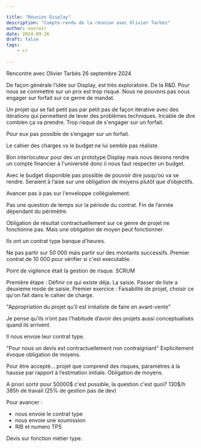 ```yaml
---

title: "Réunion Display"
description: "Compte-rendu de la réunion avec Olivier Tarbès"
author: ouvroir
date: 2024-09-26
draft: false
tags:
    - cr 
    
---
```



Rencontre avec Olivier Tarbès 26 septembre 2024

De façon générale l’idée sur Display, est très exploratoire. De la R&D. Pour nous se commettre sur un prix est trop risqué. Nous ne pouvons pas nous engager sur forfait sur ce genre de mandat.

Un projet qui se fait petit pas par petit pas de façon itérative avec des itérations qui permettent de lever des problèmes techniques.
Incable de dire combien ça va prendre. Trop risqué de s'engager sur un forfait. 

Pour eux pas possible de s’engager sur un forfait.

Le cahier des charges vs le budget ne lui semble pas réaliste. 

Bon interlocuteur pour dev un prototype Display mais nous devons rendre un compte financier à l'université donc il nous faut respecter un budget. 

Avec le budget disponible pas possible de pouvoir dire jusqu’où va se rendre. Seraient à l’aise sur une obligation de moyens plutôt que d’objectifs.

Avancer pas à pas sur l'enveloppe collégialement. 

Pas une question de temps sur la période du contrat. Fin de l’année dépendant du périmètre.

Obligation de résultat contractuellement sur ce genre de projet ne fonctionne pas. Mais une obligation de moyen peut fonctionner. 


Ils ont un contrat type banque d'heures.

Ne pas partir sur 50 000 mais partir sur des montants successifs. 
Premier contrat de 10 000 pour vérifier si c'est executable. 

Point de vigilence était la gestion de risque. 
SCRUM

Première étape : Définir ce qui existe déja. 
La saisie. Passer de liste a deuxieme mode de saisie. 
Premier exercice : Faisabilité de projet, choisir ce qu'on fait dans le cahier de charge. 

"Appropriation du projet qu’il est irréaliste de faire en avant-vente"

Je pense qu’ils n’ont pas l’habitude d’avoir des projets aussi conceptualisés quand ils arrivent.

Il nous envoie leur contrat type. 

"Pour nous un devis est contractuellement non contraigniant" Explicitement évoque obligation de moyens.

Pour être accepté... projet que comprend des risques, paramètres à la hausse par rapport à l’estimation initiale. Obligation de moyens.

A priori sortir pour 50000$ c'est possible, la question c'est quoi?
130$/h 385h de travail (25% de gestion pas de dev)

Pour avancer :
- nous envoie le contrat type
- nous envoie une soumission
- RIB et numero TPS

Devis sur fonction métier type.